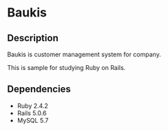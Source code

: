 # Baukis

## Description

Baukis is customer management system for company.

This is sample for studying Ruby on Rails.

## Dependencies

- Ruby 2.4.2
- Rails 5.0.6
- MySQL 5.7
